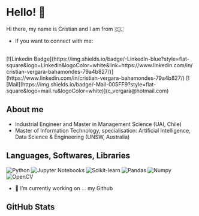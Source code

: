 # Hello! 👋
Hi there, my name is Cristian and I am from 🇨🇱 <br />
- If you want to connect with me: <br />
<br />
[![Linkedin Badge](https://img.shields.io/badge/-LinkedIn-blue?style=flat-square&logo=Linkedin&logoColor=white&link=https://www.linkedin.com/in/cristian-vergara-bahamondes-79a4b827/)](https://www.linkedin.com/in/cristian-vergara-bahamondes-79a4b827/)
[![Mail](https://img.shields.io/badge/-Mail-005FF9?style=flat-square&logo=mail.ru&logoColor=white)](c_vergara@hotmail.com)




## About me
- Industrial Engineer and Master in Management Science (UAI, Chile)
- Master of Information Technology, specialisation: Artificial Intelligence, Data Science & Engineering (UNSW, Australia)


## Languages, Softwares, Libraries
![Python](https://img.shields.io/badge/-Python-3776AB?logo=python&logoColor=white&style=plastic)
![Jupyter Notebooks](https://img.shields.io/badge/-Jupyter%20Notebooks-F37626?logo=jupyter&logoColor=white&style=plastic)
![Scikit-learn](https://img.shields.io/badge/-Scikit%20learn-F7931E?logo=scikit-learn&logoColor=white&style=plastic)
![Pandas](https://img.shields.io/badge/-Pandas-150458?logo=pandas&logoColor=white&style=plastic)
![Numpy](https://img.shields.io/badge/-Numpy-013243?logo=numpy&logoColor=white&style=plastic)
![OpenCV](https://img.shields.io/badge/-OpenCV-5C3EE8?logo=opencv&logoColor=white&style=plastic)

- 🔭 I’m currently working on ... my Github

## GitHub Stats


<!--
**cverbah/cverbah** is a ✨ _special_ ✨ repository because its `README.md` (this file) appears on your GitHub profile.

Here are some ideas to get you started:

- 🔭 I’m currently working on ...
- 🌱 I’m currently learning ...
- 👯 I’m looking to collaborate on ...
- 🤔 I’m looking for help with ...
- 💬 Ask me about ...
- 📫 How to reach me: ...
- 😄 Pronouns: ...
- ⚡ Fun fact: ...
-->
